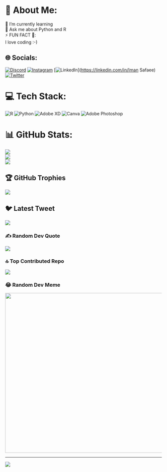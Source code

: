 # 💫 About Me:
🌱 I’m currently learning<br>💬 Ask me about Python and R<br>⚡ FUN FACT 👀:<br>I love coding :-)


## 🌐 Socials:
[![Discord](https://img.shields.io/badge/Discord-%237289DA.svg?logo=discord&logoColor=white)](https://discord.gg/Iman#2884) [![Instagram](https://img.shields.io/badge/Instagram-%23E4405F.svg?logo=Instagram&logoColor=white)](https://instagram.com/i.m.aan) [![LinkedIn](https://img.shields.io/badge/LinkedIn-%230077B5.svg?logo=linkedin&logoColor=white)](https://linkedin.com/in/Iman Safaee) [![Twitter](https://img.shields.io/badge/Twitter-%231DA1F2.svg?logo=Twitter&logoColor=white)](https://twitter.com/Iman_Safaee) 

# 💻 Tech Stack:
![R](https://img.shields.io/badge/r-%23276DC3.svg?style=for-the-badge&logo=r&logoColor=white) ![Python](https://img.shields.io/badge/python-3670A0?style=for-the-badge&logo=python&logoColor=ffdd54) ![Adobe XD](https://img.shields.io/badge/Adobe%20XD-470137?style=for-the-badge&logo=Adobe%20XD&logoColor=#FF61F6) ![Canva](https://img.shields.io/badge/Canva-%2300C4CC.svg?style=for-the-badge&logo=Canva&logoColor=white) ![Adobe Photoshop](https://img.shields.io/badge/adobephotoshop-%2331A8FF.svg?style=for-the-badge&logo=adobephotoshop&logoColor=white)
# 📊 GitHub Stats:
![](https://github-readme-stats.vercel.app/api?username=Iman-Sf&theme=dark&hide_border=false&include_all_commits=false&count_private=false)<br/>
![](https://github-readme-streak-stats.herokuapp.com/?user=Iman-Sf&theme=dark&hide_border=false)<br/>
![](https://github-readme-stats.vercel.app/api/top-langs/?username=Iman-Sf&theme=dark&hide_border=false&include_all_commits=false&count_private=false&layout=compact)

## 🏆 GitHub Trophies
![](https://github-profile-trophy.vercel.app/?username=Iman-Sf&theme=darkhub&no-frame=false&no-bg=false&margin-w=4)

## 🐦 Latest Tweet
[![](https://gtce.itsvg.in/api?username=Iman_Safaee)](https://github.com/VishwaGauravIn/github-twitter-card-embed)

### ✍️ Random Dev Quote
![](https://quotes-github-readme.vercel.app/api?type=horizontal&theme=dark)

### 🔝 Top Contributed Repo
![](https://github-contributor-stats.vercel.app/api?username=Iman-Sf&limit=5&theme=dark&combine_all_yearly_contributions=true)

### 😂 Random Dev Meme
<img src="https://rm.up.railway.app/" width="512px"/>

---
[![](https://visitcount.itsvg.in/api?id=Iman-Sf&icon=5&color=0)](https://visitcount.itsvg.in)

<!-- Proudly created with GPRM ( https://gprm.itsvg.in ) -->
